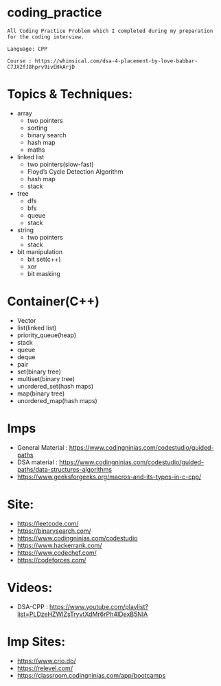 # coding_practice

```
All Coding Practice Problem which I completed during my preparation for the coding interview.

Language: CPP

Course : https://whimsical.com/dsa-4-placement-by-love-babbar-C7JX2fJ8hprv9ivEHkArjD
```

# Topics & Techniques:

- array
  - two pointers
  - sorting
  - binary search
  - hash map
  - maths
- linked list
  - two pointers(slow-fast)
  - Floyd’s Cycle Detection Algorithm
  - hash map
  - stack
- tree
  - dfs
  - bfs
  - queue
  - stack
- string
  - two pointers
  - stack
- bit manipulation
  - bit set(c++)
  - xor
  - bit masking

# Container(C++)

- Vector
- list(linked list)
- priority_queue(heap)
- stack
- queue
- deque
- pair
- set(binary tree)
- multiset(binary tree)
- unordered_set(hash maps)
- map(binary tree)
- unordered_map(hash maps)

# Imps

- General Material : https://www.codingninjas.com/codestudio/guided-paths
- DSA material : https://www.codingninjas.com/codestudio/guided-paths/data-structures-algorithms
- https://www.geeksforgeeks.org/macros-and-its-types-in-c-cpp/

# Site:

- https://leetcode.com/
- https://binarysearch.com/
- https://www.codingninjas.com/codestudio
- https://www.hackerrank.com/
- https://www.codechef.com/
- https://codeforces.com/

# Videos:

- DSA-CPP : https://www.youtube.com/playlist?list=PLDzeHZWIZsTryvtXdMr6rPh4IDexB5NIA

# Imp Sites:

- https://www.crio.do/
- https://relevel.com/
- https://classroom.codingninjas.com/app/bootcamps
